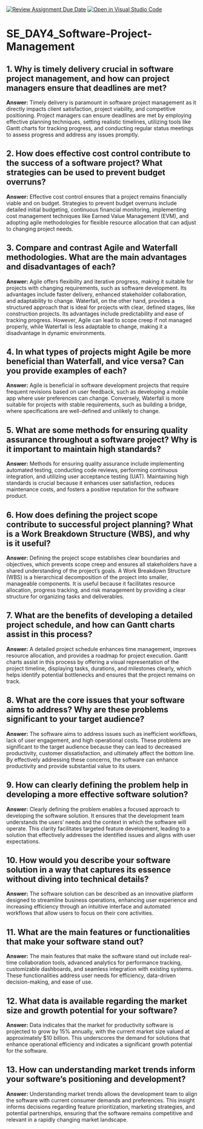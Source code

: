 [![Review Assignment Due Date](https://classroom.github.com/assets/deadline-readme-button-22041afd0340ce965d47ae6ef1cefeee28c7c493a6346c4f15d667ab976d596c.svg)](https://classroom.github.com/a/9pw6JKcu)
[![Open in Visual Studio Code](https://classroom.github.com/assets/open-in-vscode-2e0aaae1b6195c2367325f4f02e2d04e9abb55f0b24a779b69b11b9e10269abc.svg)](https://classroom.github.com/online_ide?assignment_repo_id=16089897&assignment_repo_type=AssignmentRepo)
# SE_DAY4_Software-Project-Management

## 1. Why is timely delivery crucial in software project management, and how can project managers ensure that deadlines are met?
**Answer:** Timely delivery is paramount in software project management as it directly impacts client satisfaction, project viability, and competitive positioning. Project managers can ensure deadlines are met by employing effective planning techniques, setting realistic timelines, utilizing tools like Gantt charts for tracking progress, and conducting regular status meetings to assess progress and address any issues promptly.

## 2. How does effective cost control contribute to the success of a software project? What strategies can be used to prevent budget overruns?
**Answer:** Effective cost control ensures that a project remains financially viable and on budget. Strategies to prevent budget overruns include detailed initial budgeting, continuous financial monitoring, implementing cost management techniques like Earned Value Management (EVM), and adopting agile methodologies for flexible resource allocation that can adjust to changing project needs.

## 3. Compare and contrast Agile and Waterfall methodologies. What are the main advantages and disadvantages of each?
**Answer:** Agile offers flexibility and iterative progress, making it suitable for projects with changing requirements, such as software development. Its advantages include faster delivery, enhanced stakeholder collaboration, and adaptability to change. Waterfall, on the other hand, provides a structured approach that is ideal for projects with clear, defined stages, like construction projects. Its advantages include predictability and ease of tracking progress. However, Agile can lead to scope creep if not managed properly, while Waterfall is less adaptable to change, making it a disadvantage in dynamic environments.

## 4. In what types of projects might Agile be more beneficial than Waterfall, and vice versa? Can you provide examples of each?
**Answer:** Agile is beneficial in software development projects that require frequent revisions based on user feedback, such as developing a mobile app where user preferences can change. Conversely, Waterfall is more suitable for projects with stable requirements, such as building a bridge, where specifications are well-defined and unlikely to change.

## 5. What are some methods for ensuring quality assurance throughout a software project? Why is it important to maintain high standards?
**Answer:** Methods for ensuring quality assurance include implementing automated testing, conducting code reviews, performing continuous integration, and utilizing user acceptance testing (UAT). Maintaining high standards is crucial because it enhances user satisfaction, reduces maintenance costs, and fosters a positive reputation for the software product.

## 6. How does defining the project scope contribute to successful project planning? What is a Work Breakdown Structure (WBS), and why is it useful?
**Answer:** Defining the project scope establishes clear boundaries and objectives, which prevents scope creep and ensures all stakeholders have a shared understanding of the project’s goals. A Work Breakdown Structure (WBS) is a hierarchical decomposition of the project into smaller, manageable components. It is useful because it facilitates resource allocation, progress tracking, and risk management by providing a clear structure for organizing tasks and deliverables.

## 7. What are the benefits of developing a detailed project schedule, and how can Gantt charts assist in this process?
**Answer:** A detailed project schedule enhances time management, improves resource allocation, and provides a roadmap for project execution. Gantt charts assist in this process by offering a visual representation of the project timeline, displaying tasks, durations, and milestones clearly, which helps identify potential bottlenecks and ensures that the project remains on track.

## 8. What are the core issues that your software aims to address? Why are these problems significant to your target audience?
**Answer:** The software aims to address issues such as inefficient workflows, lack of user engagement, and high operational costs. These problems are significant to the target audience because they can lead to decreased productivity, customer dissatisfaction, and ultimately affect the bottom line. By effectively addressing these concerns, the software can enhance productivity and provide substantial value to its users.

## 9. How can clearly defining the problem help in developing a more effective software solution?
**Answer:** Clearly defining the problem enables a focused approach to developing the software solution. It ensures that the development team understands the users’ needs and the context in which the software will operate. This clarity facilitates targeted feature development, leading to a solution that effectively addresses the identified issues and aligns with user expectations.

## 10. How would you describe your software solution in a way that captures its essence without diving into technical details?
**Answer:** The software solution can be described as an innovative platform designed to streamline business operations, enhancing user experience and increasing efficiency through an intuitive interface and automated workflows that allow users to focus on their core activities.

## 11. What are the main features or functionalities that make your software stand out?
**Answer:** The main features that make the software stand out include real-time collaboration tools, advanced analytics for performance tracking, customizable dashboards, and seamless integration with existing systems. These functionalities address user needs for efficiency, data-driven decision-making, and ease of use.

## 12. What data is available regarding the market size and growth potential for your software?
**Answer:** Data indicates that the market for productivity software is projected to grow by 15% annually, with the current market size valued at approximately $10 billion. This underscores the demand for solutions that enhance operational efficiency and indicates a significant growth potential for the software.

## 13. How can understanding market trends inform your software’s positioning and development?
**Answer:** Understanding market trends allows the development team to align the software with current consumer demands and preferences. This insight informs decisions regarding feature prioritization, marketing strategies, and potential partnerships, ensuring that the software remains competitive and relevant in a rapidly changing market landscape.
